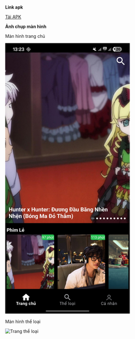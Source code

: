<strong>Link apk</strong>

<a href="https://drive.google.com/file/d/1h2Kq6O_wAQoeWLioAmPXa8oshggrrRvy/view?usp=sharing">Tải APK</a>

<strong>Ảnh chụp màn hình</strong>

<p>Màn hình trang chủ</p>
<img src="https://github.com/ngngochiep2411/MovieApp/blob/master/assets/screenshots/trangchu.jpg?raw=true" 
     alt="Trang chủ" width="400"/>

<p>Màn hình thể loại</p>
<img src="[https://github.com/ngngochiep2411/MovieApp/blob/master/assets/screenshots/trangchu.jpg?raw=true](https://raw.githubusercontent.com/ngngochiep2411/MovieApp/refs/heads/master/assets/screenshots/the%20loai.jpg?token=GHSAT0AAAAAADOB3BT6VY2F72CELSU6WVVY2IDCZ3A)" 
     alt="Trang thể loại" width="400"/>


